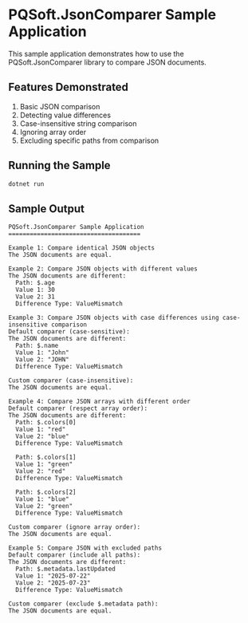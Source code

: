 # PQSoft.JsonComparer Sample Application

This sample application demonstrates how to use the PQSoft.JsonComparer library to compare JSON documents.

## Features Demonstrated

1. Basic JSON comparison
2. Detecting value differences
3. Case-insensitive string comparison
4. Ignoring array order
5. Excluding specific paths from comparison

## Running the Sample

```bash
dotnet run
```

## Sample Output

```
PQSoft.JsonComparer Sample Application
=====================================

Example 1: Compare identical JSON objects
The JSON documents are equal.

Example 2: Compare JSON objects with different values
The JSON documents are different:
  Path: $.age
  Value 1: 30
  Value 2: 31
  Difference Type: ValueMismatch

Example 3: Compare JSON objects with case differences using case-insensitive comparison
Default comparer (case-sensitive):
The JSON documents are different:
  Path: $.name
  Value 1: "John"
  Value 2: "JOHN"
  Difference Type: ValueMismatch

Custom comparer (case-insensitive):
The JSON documents are equal.

Example 4: Compare JSON arrays with different order
Default comparer (respect array order):
The JSON documents are different:
  Path: $.colors[0]
  Value 1: "red"
  Value 2: "blue"
  Difference Type: ValueMismatch

  Path: $.colors[1]
  Value 1: "green"
  Value 2: "red"
  Difference Type: ValueMismatch

  Path: $.colors[2]
  Value 1: "blue"
  Value 2: "green"
  Difference Type: ValueMismatch

Custom comparer (ignore array order):
The JSON documents are equal.

Example 5: Compare JSON with excluded paths
Default comparer (include all paths):
The JSON documents are different:
  Path: $.metadata.lastUpdated
  Value 1: "2025-07-22"
  Value 2: "2025-07-23"
  Difference Type: ValueMismatch

Custom comparer (exclude $.metadata path):
The JSON documents are equal.
```
